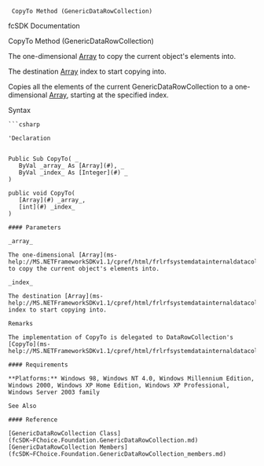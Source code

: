 ﻿     CopyTo Method (GenericDataRowCollection)                                                   

fcSDK Documentation

CopyTo Method (GenericDataRowCollection)

The one-dimensional [Array](ms-help://MS.NETFrameworkSDKv1.1/cpref/html/frlrfsystemdatainternaldatacollectionbaseclasscopytotopic.htm) to copy the current object's elements into.

The destination [Array](ms-help://MS.NETFrameworkSDKv1.1/cpref/html/frlrfsystemdatainternaldatacollectionbaseclasscopytotopic.htm) index to start copying into.

Copies all the elements of the current GenericDataRowCollection to a one-dimensional [Array](ms-help://MS.NETFrameworkSDKv1.1/cpref/html/frlrfsystemarrayclasstopic.htm), starting at the specified index.

Syntax

```vbnet
```csharp

'Declaration
 

Public Sub CopyTo( _
   ByVal _array_ As [Array](#), _
   ByVal _index_ As [Integer](#) _
) 

public void CopyTo( 
   [Array](#) _array_,
   [int](#) _index_
)

#### Parameters

_array_

The one-dimensional [Array](ms-help://MS.NETFrameworkSDKv1.1/cpref/html/frlrfsystemdatainternaldatacollectionbaseclasscopytotopic.htm) to copy the current object's elements into.

_index_

The destination [Array](ms-help://MS.NETFrameworkSDKv1.1/cpref/html/frlrfsystemdatainternaldatacollectionbaseclasscopytotopic.htm) index to start copying into.

Remarks

The implementation of CopyTo is delegated to DataRowCollection's [CopyTo](ms-help://MS.NETFrameworkSDKv1.1/cpref/html/frlrfsystemdatainternaldatacollectionbaseclasscopytotopic.htm)

#### Requirements

**Platforms:** Windows 98, Windows NT 4.0, Windows Millennium Edition, Windows 2000, Windows XP Home Edition, Windows XP Professional, Windows Server 2003 family

See Also

#### Reference

[GenericDataRowCollection Class](fcSDK~FChoice.Foundation.GenericDataRowCollection.md)  
[GenericDataRowCollection Members](fcSDK~FChoice.Foundation.GenericDataRowCollection_members.md)